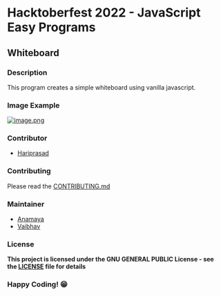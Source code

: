 # Hacktoberfest 2022 - JavaScript Easy Programs

## Whiteboard

### Description
This program creates a simple whiteboard using vanilla javascript.

### Image Example
[![image.png](https://i.postimg.cc/BbVdfBGS/image-2022-10-05-213125727.png)](https://postimg.cc/y30fF9dt)


### Contributor

- [Hariprasad](https://github.com/hariprasad19036)


### Contributing
Please read the [CONTRIBUTING.md](../../CONTRIBUTING.md)

### Maintainer
- [Anamaya](https://www.linkedin.com/in/anamaya1729/)
- [Vaibhav](https://https://www.linkedin.com/in/vaibhava17/)

### License
**This project is licensed under the GNU GENERAL PUBLIC License - see the [LICENSE](../LICENSE) file for details**

### Happy Coding! 😁